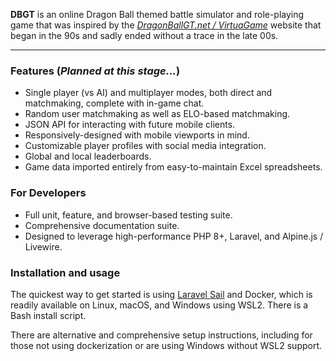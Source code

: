 <p class="HeroText">
    <strong>DBGT</strong> is an online Dragon Ball themed battle simulator and role-playing game that was inspired by the 
    <a href="https://web.archive.org/web/20050405041521fw_/http://www.virtuagame.com/game/index.php" target="_blank">
    <em>DragonBallGT.net / VirtuaGame</em></a> website that began in the 90s and sadly ended without a trace in the late 00s.
</p>

---

### Features (*Planned at this stage...*)

- Single player (vs AI) and multiplayer modes, both direct and matchmaking, complete with in-game chat.
- Random user matchmaking as well as ELO-based matchmaking.
- JSON API for interacting with future mobile clients.
- Responsively-designed with mobile viewports in mind.
- Customizable player profiles with social media integration.
- Global and local leaderboards.
- Game data imported entirely from easy-to-maintain Excel spreadsheets.

### For Developers

- Full unit, feature, and browser-based testing suite.
- Comprehensive documentation suite.
- Designed to leverage high-performance PHP 8+, Laravel, and Alpine.js / Livewire.

### Installation and usage

The quickest way to get started is using [Laravel Sail](https://laravel.com/docs/master/sail) and Docker, which is 
readily available on Linux, macOS, and Windows using WSL2. There is a Bash install script.

There are alternative and comprehensive setup instructions, including for those not using dockerization or are using
Windows without WSL2 support.

